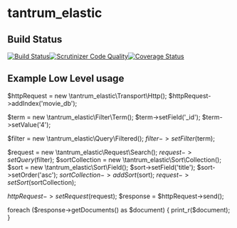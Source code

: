 # tantrum_elastic

## Build Status
[![Build Status](https://travis-ci.org/tomcroft/tantrum_elastic.svg?branch=dev)](https://travis-ci.org/tomcroft/tantrum_elastic)[![Scrutinizer Code Quality](https://scrutinizer-ci.com/g/tomcroft/tantrum_elastic/badges/quality-score.png?b=dev)](https://scrutinizer-ci.com/g/tomcroft/tantrum_elastic/?branch=dev)[![Coverage Status](https://coveralls.io/repos/tomcroft/tantrum_elastic/badge.svg?branch=dev&service=github)](https://coveralls.io/github/tomcroft/tantrum_elastic?branch=dev)

## Example Low Level usage

$httpRequest = new \tantrum_elastic\Transport\Http();
$httpRequest->addIndex('movie_db');

$term = new \tantrum_elastic\Filter\Term();
$term->setField('_id');
$term->setValue('4');

$filter = new \tantrum_elastic\Query\Filtered();
$filter->setFilter($term);

$request = new \tantrum_elastic\Request\Search();
$request->setQuery($filter);
$sortCollection = new \tantrum_elastic\Sort\Collection();
$sort = new \tantrum_elastic\Sort\Field();
$sort->setField('title');
$sort->setOrder('asc');
$sortCollection->addSort($sort);
$request->setSort($sortCollection);

$httpRequest->setRequest($request);
$response = $httpRequest->send();

foreach ($response->getDocuments() as $document) {
    print_r($document);
}